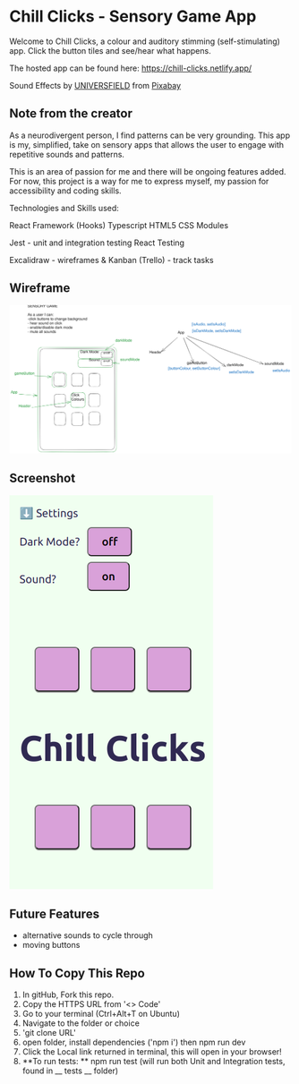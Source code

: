 # Chill Clicks - Sensory Game App

Welcome to Chill Clicks, a colour and auditory stimming (self-stimulating) app. Click the button tiles and see/hear what happens.

The hosted app can be found here: https://chill-clicks.netlify.app/

Sound Effects by <a href="https://pixabay.com/users/universfield-28281460/?utm_source=link-attribution&utm_medium=referral&utm_campaign=music&utm_content=131917">UNIVERSFIELD</a> from <a href="https://pixabay.com/sound-effects//?utm_source=link-attribution&utm_medium=referral&utm_campaign=music&utm_content=131917">Pixabay</a>

## Note from the creator

As a neurodivergent person, I find patterns can be very grounding. This app is my, simplified, take on sensory apps that allows the user to engage with repetitive sounds and patterns.

This is an area of passion for me and there will be ongoing features added. For now, this project is a way for me to express myself, my passion for accessibility and coding skills.

Technologies and Skills used:

React Framework (Hooks)
Typescript
HTML5
CSS Modules

Jest - unit and integration testing 
React Testing

Excalidraw - wireframes &
Kanban (Trello) - track tasks

## Wireframe

<img alt="wireframes of Sensory App layout and user states" src="./sensory-app-plan.svg">

## Screenshot

<img alt="screenshot of Chill Clicks App with open settings menu" src="./sensory_screenshot_final.png">

## Future Features

- alternative sounds to cycle through
- moving buttons

## How To Copy This Repo

1. In gitHub, Fork this repo.
2. Copy the HTTPS URL from '<> Code'
3. Go to your terminal (Ctrl+Alt+T on Ubuntu)
4. Navigate to the folder or choice
5. 'git clone URL'
6. open folder, install dependencies ('npm i') then npm run dev
7. Click the Local link returned in terminal, this will open in your browser!
8. **To run tests: ** npm run test (will run both Unit and Integration tests, found in __ tests __ folder)
